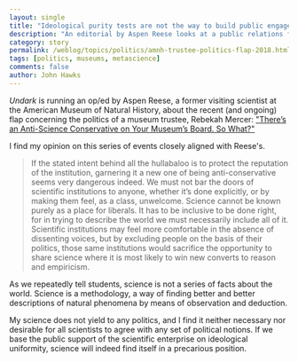 ```yaml
---
layout: single
title: "Ideological purity tests are not the way to build public engagement with science"
description: "An editorial by Aspen Reese looks at a public relations flap over a trustee at the American Museum of Natural History."
category: story
permalink: /weblog/topics/politics/amnh-trustee-politics-flap-2018.html
tags: [politics, museums, metascience]
comments: false
author: John Hawks
---
```



<em>Undark</em> is running an op/ed by Aspen Reese, a former visiting scientist at the American Museum of Natural History, about the recent (and ongoing) flap concerning the politics of a museum trustee, Rebekah Mercer: <a href="https://undark.org/article/rebekah-mercer-conservative-board-american-museum-natural-history/">"There’s an Anti-Science Conservative on Your Museum’s Board. So What?"</a>

I find my opinion on this series of events closely aligned with Reese's.

<blockquote>If the stated intent behind all the hullabaloo is to protect the reputation of the institution, garnering it a new one of being anti-conservative seems very dangerous indeed. We must not bar the doors of scientific institutions to anyone, whether it’s done explicitly, or by making them feel, as a class, unwelcome. Science cannot be known purely as a place for liberals. It has to be inclusive to be done right, for in trying to describe the world we must necessarily include all of it. Scientific institutions may feel more comfortable in the absence of dissenting voices, but by excluding people on the basis of their politics, those same institutions would sacrifice the opportunity to share science where it is most likely to win new converts to reason and empiricism.</blockquote>

As we repeatedly tell students, science is not a series of facts about the world. Science is a methodology, a way of finding better and better descriptions of natural phenomena by means of observation and deduction.

My science does not yield to any politics, and I find it neither necessary nor desirable for all scientists to agree with any set of political notions. If we base the public support of the scientific enterprise on ideological uniformity, science will indeed find itself in a precarious position.
